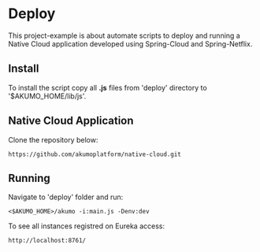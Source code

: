 # Deploy

This project-example is about automate scripts to deploy and running a Native Cloud application developed using Spring-Cloud and Spring-Netflix.

## Install

To install the script copy all <b>.js</b> files from 'deploy' directory to '$AKUMO_HOME/lib/js'.

## Native Cloud Application

Clone the repository below:

```
https://github.com/akumoplatform/native-cloud.git

```

## Running

Navigate to 'deploy' folder and run:

```
<$AKUMO_HOME>/akumo -i:main.js -Denv:dev

```

To see all instances registred on Eureka access:

```
http://localhost:8761/

```


